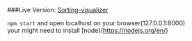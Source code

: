 ###Live Version: [Sorting-visualizer](https://ibrahimsaeedpurdue.github.io/sorting-visualizer/)


`npm start` and open localhost on your browser(127.0.0.1:8000)<br />
your might need to install [node}(https://nodejs.org/en/)
